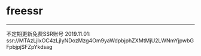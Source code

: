 # freessr
-------------------------
不定期更新免费SSR账号
2019.11.01: ssr://MTAzLjIxOC4zLjIyNDozMzg4Om9yaWdpbjphZXMtMjU2LWNmYjpwbGFpbjpjSFZpYkdsag
